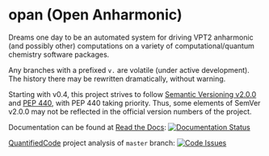 # opan (Open Anharmonic)


Dreams one day to be an automated system for driving VPT2 anharmonic
 (and possibly other) computations on a variety of computational/quantum chemistry software
 packages.

Any branches with a prefixed `v.` are volatile (under active development). The history there may be
 rewritten dramatically, without warning.

Starting with v0.4, this project strives to follow [Semantic Versioning v2.0.0](http://semver.org/spec/v2.0.0.html)
  and [PEP 440](https://www.python.org/dev/peps/pep-0440), with PEP 440 taking priority.  Thus, some elements of
  SemVer v2.0.0 may not be reflected in the official version numbers of the project.

Documentation can be found at [Read the Docs](https://www.readthedocs.org): [![Documentation Status](https://readthedocs.org/projects/opan/badge/?version=latest)](http://opan.readthedocs.org/en/latest/?badge=latest)

[QuantifiedCode](https://www.quantifiedcode.com) project analysis of `master` branch: [![Code Issues](https://www.quantifiedcode.com/api/v1/project/db4810dd64384181b085fdd03d951f9b/badge.svg)](https://www.quantifiedcode.com/app/project/db4810dd64384181b085fdd03d951f9b)
